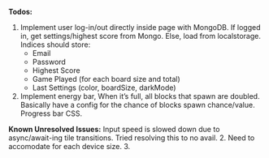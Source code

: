 **Todos:**
1. Implement user log-in/out directly inside page with MongoDB. If logged in, get settings/highest score from Mongo. Else, load from localstorage.
   Indices should store:
   - Email
   - Password
   - Highest Score
   - Game Played (for each board size and total)
   - Last Settings (color, boardSize, darkMode)
2. Implement energy bar, When it’s full, all blocks that spawn are doubled. Basically have a config for the chance of blocks spawn chance/value.
   Progress bar CSS.

**Known Unresolved Issues:**
Input speed is slowed down due to async/await-ing tile transitions. Tried resolving this to no avail. 2. Need to accomodate for each device size. 3.
